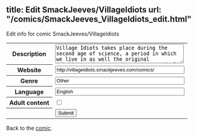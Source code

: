 title: Edit SmackJeeves/VillageIdiots
url: "/comics/SmackJeeves_VillageIdiots_edit.html"
---
Edit info for comic SmackJeeves/VillageIdiots

<form name="comic" action="http://gaepostmail.appspot.com/comic/" method="post">
<table class="comicinfo">
<tr>
<th>Description</th><td><textarea name="description" cols="40" rows="3">Village Idiots takes place during the second age of science, a period in which we live in as well the original inhabitants known as the Natives: animals native to the planet and those willing to blend in and live in harmony with humanity. Village Idiots MON-WED-FRIDAY 10am viewer discretion is advised</textarea></td>
</tr>
<tr>
<th>Website</th><td><input type="text" name="url" value="http://villageidiots.smackjeeves.com/comics/" size="40"/></td>
</tr>
<tr>
<th>Genre</th><td><input type="text" name="genre" value="Other" size="40"/></td>
</tr>
<tr>
<th>Language</th><td><input type="text" name="language" value="English" size="40"/></td>
</tr>
<tr>
<th>Adult content</th><td><input type="checkbox" name="adult" value="adult" /></td>
</tr>
<tr>
<th></th><td>
<input type="hidden" name="comic" value="SmackJeeves_VillageIdiots" />
<input type="submit" name="submit" value="Submit" />
</td>
</tr>
</table>
</form>

Back to the [comic](SmackJeeves_VillageIdiots.html).

